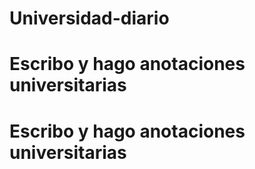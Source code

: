 # Universidad-diario
# Escribo y hago anotaciones universitarias
# Escribo y hago anotaciones universitarias
